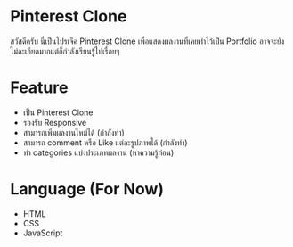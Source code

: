 # Pinterest Clone
สวัสดีครับ นี่เป็นโปรเจ็ค Pinterest Clone เพื่อแสดงผลงานที่เคยทำไว้เป็น Portfolio อาจจะยังไม่ละเอียดมากแต่ก็กำลังเรียนรู้ไปเรื่อยๆ

# Feature
- เป็น Pinterest Clone
- รองรับ Responsive
- สามารถเพิ่มผลงานใหม่ได้ (กำลังทำ)
- สามารถ comment หรือ Like แต่ละรูปภาพได้ (กำลังทำ)
- ทำ categories แบ่งประเภทผลงาน (หาความรู้ก่อน)

# Language (For Now)
- HTML
- CSS
- JavaScript

